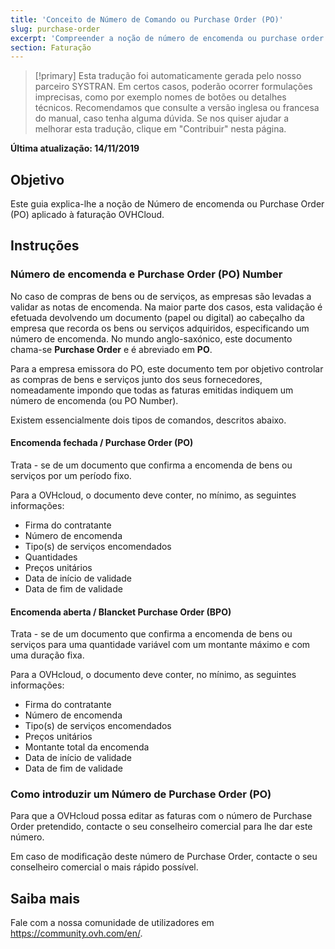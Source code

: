 ```yaml
---
title: 'Conceito de Número de Comando ou Purchase Order (PO)'
slug: purchase-order
excerpt: 'Compreender a noção de número de encomenda ou purchase order e aplicá-la no âmbito do pagamento das faturas OVHcloud'
section: Faturação
---
```


> [!primary]
> Esta tradução foi automaticamente gerada pelo nosso parceiro SYSTRAN. Em certos casos, poderão ocorrer formulações imprecisas, como por exemplo nomes de botões ou detalhes técnicos. Recomendamos que consulte a versão inglesa ou francesa do manual, caso tenha alguma dúvida. Se nos quiser ajudar a melhorar esta tradução, clique em "Contribuir" nesta página.
>

**Última atualização: 14/11/2019**

## Objetivo

Este guia explica-lhe a noção de Número de encomenda ou Purchase Order (PO) aplicado à faturação OVHCloud.

## Instruções

### Número de encomenda e Purchase Order (PO) Number

No caso de compras de bens ou de serviços, as empresas são levadas a validar as notas de encomenda. Na maior parte dos casos, esta validação é efetuada devolvendo um documento (papel ou digital) ao cabeçalho da empresa que recorda os bens ou serviços adquiridos, especificando um número de encomenda.
No mundo anglo-saxónico, este documento chama-se **Purchase Order** e é abreviado em **PO**.

Para a empresa emissora do PO, este documento tem por objetivo controlar as compras de bens e serviços junto dos seus fornecedores, nomeadamente impondo que todas as faturas emitidas indiquem um número de encomenda (ou PO Number).

Existem essencialmente dois tipos de comandos, descritos abaixo.

#### Encomenda fechada / Purchase Order (PO)

Trata - se de um documento que confirma a encomenda de bens ou serviços por um período fixo.

Para a OVHcloud, o documento deve conter, no mínimo, as seguintes informações:

* Firma do contratante
* Número de encomenda
* Tipo(s) de serviços encomendados
* Quantidades
* Preços unitários
* Data de início de validade
* Data de fim de validade

#### Encomenda aberta / Blancket Purchase Order (BPO)

Trata - se de um documento que confirma a encomenda de bens ou serviços para uma quantidade variável com um montante máximo e com uma duração fixa.

Para a OVHcloud, o documento deve conter, no mínimo, as seguintes informações:

* Firma do contratante
* Número de encomenda
* Tipo(s) de serviços encomendados
* Preços unitários
* Montante total da encomenda
* Data de início de validade
* Data de fim de validade

### Como introduzir um Número de Purchase Order (PO)

Para que a OVHcloud possa editar as faturas com o número de Purchase Order pretendido, contacte o seu conselheiro comercial para lhe dar este número.

Em caso de modificação deste número de Purchase Order, contacte o seu conselheiro comercial o mais rápido possível.


## Saiba mais

Fale com a nossa comunidade de utilizadores em <https://community.ovh.com/en/>.